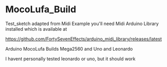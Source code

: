 # MocoLufa_Build

Test_sketch adapted from Midi Example
you'll need Midi Arduino Library installed which is available at

https://github.com/FortySevenEffects/arduino_midi_library/releases/latest



Arduino MocoLufa Builds Mega2560 and Uno and Leonardo

I havent personally tested leonardo or uno, but it should work
